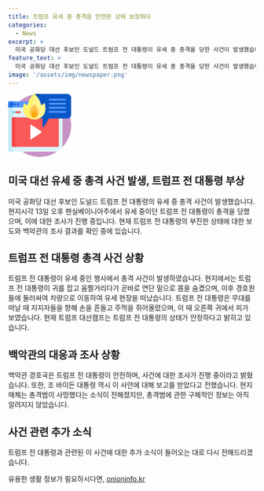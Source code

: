 ```yaml
---
title: 트럼프 유세 중 총격음 안전한 상태 보장하다
categories:
  - News
excerpt: >
  미국 공화당 대선 후보인 도널드 트럼프 전 대통령이 유세 중 총격을 당한 사건이 발생했습니다. 트럼프 전 대통령은 총격음을 듣고 몸을 숨겼고, 오른쪽 귀에서 피가 보였지만 부상 정도는 확인되지 않았습니다. 트럼프 대선캠프는 상태가 괜찮고 의료 시설에서 검사를 받고 있다고 전했으며, 백악관은 사건을 조사 중이라고 밝혔습니다. 뿐만 아니라 조 바이든 대통령이 사안을 보고받았다고도 전해졌습니다. 현지 매체는 총격범이 사망했으나 구체적인 정보는 아직 없는 상황입니다.
feature_text: >
  미국 공화당 대선 후보인 도널드 트럼프 전 대통령이 유세 중 총격을 당한 사건이 발생했습니다. 트럼프 전 대통령은 총격음을 듣고 몸을 숨겼고, 오른쪽 귀에서 피가 보였지만 부상 정도는 확인되지 않았습니다. 트럼프 대선캠프는 상태가 괜찮고 의료 시설에서 검사를 받고 있다고 전했으며, 백악관은 사건을 조사 중이라고 밝혔습니다. 뿐만 아니라 조 바이든 대통령이 사안을 보고받았다고도 전해졌습니다. 현지 매체는 총격범이 사망했으나 구체적인 정보는 아직 없는 상황입니다.
image: '/assets/img/newspaper.png'
---
```


<p><img src="/assets/img/news.png" alt="rentncar 속보" /></p>

<h2 data-ke-size="size26">미국 대선 유세 중 총격 사건 발생, 트럼프 전 대통령 부상</h2> 

<p data-ke-size="size16">미국 공화당 대선 후보인 도널드 트럼프 전 대통령의 유세 중 총격 사건이 발생했습니다. 현지시각 13일 오후 펜실베이니아주에서 유세 중이던 트럼프 전 대통령이 총격을 당했으며, 이에 대한 조사가 진행 중입니다. 현재 트럼프 전 대통령의 부진한 상태에 대한 보도와 백악관의 조사 결과를 확인 중에 있습니다.</p>

<h2 data-ke-size="size26">트럼프 전 대통령 총격 사건 상황</h2>

<p data-ke-size="size16">트럼프 전 대통령이 유세 중인 행사에서 총격 사건이 발생하였습니다. 현지에서는 트럼프 전 대통령이 귀를 잡고 움찔거리다가 곧바로 연단 밑으로 몸을 숨겼으며, 이후 경호원들에 둘러싸여 차량으로 이동하여 유세 현장을 떠났습니다. 트럼프 전 대통령은 무대를 떠날 때 지지자들을 향해 손을 흔들고 주먹을 쥐어올렸으며, 이 때 오른쪽 귀에서 피가 보였습니다. 현재 트럼프 대선캠프는 트럼프 전 대통령의 상태가 안정하다고 밝히고 있습니다.</p>

<h2 data-ke-size="size26">백악관의 대응과 조사 상황</h2>

<p data-ke-size="size16">백악관 경호국은 트럼프 전 대통령이 안전하며, 사건에 대한 조사가 진행 중이라고 밝혔습니다. 또한, 조 바이든 대통령 역시 이 사안에 대해 보고를 받았다고 전했습니다. 현지 매체는 총격범이 사망했다는 소식이 전해졌지만, 총격범에 관한 구체적인 정보는 아직 알려지지 않았습니다.</p>

<h2 data-ke-size="size26">사건 관련 추가 소식</h2>

<p data-ke-size="size16">트럼프 전 대통령과 관련된 이 사건에 대한 추가 소식이 들어오는 대로 다시 전해드리겠습니다.</p>
유용한 생활 정보가 필요하시다면, <a href="https://onioninfo.kr" rel="dofollow">onioninfo.kr</a>


